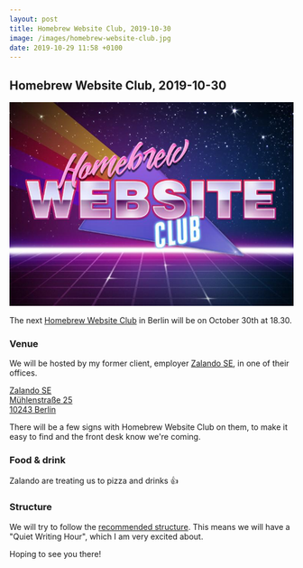 ```yaml
---
layout: post
title: Homebrew Website Club, 2019-10-30
image: /images/homebrew-website-club.jpg
date: 2019-10-29 11:58 +0100
---
```


## Homebrew Website Club, 2019-10-30

![Homebrew Website Club retro graphics image](/images/homebrew-website-club.jpg)

The next [Homebrew Website Club](https://indieweb.org/Homebrew_Website_Club) in Berlin will be on October 30th at 18.30.

### Venue

We will be hosted by my former client, employer [Zalando SE](https://zalando.de), in one of their offices.

[Zalando SE<br/>
Mühlenstraße 25<br/>
10243 Berlin<br/>](https://www.google.com/maps/place/M%C3%BChlenstra%C3%9Fe+25,+10243+Berlin/@52.505676,13.4408892,17.5z/data=!4m5!3m4!1s0x47a84e4f6a2213e3:0xadde84f313f308f9!8m2!3d52.5054036!4d13.4398896)

There will be a few signs with Homebrew Website Club on them, to make it easy to find and the front desk know we're coming.

### Food & drink

Zalando are treating us to pizza and drinks 👍

### Structure

We will try to follow the [recommended structure](https://indieweb.org/Homebrew_Website_Club#structure). This means we will have a "Quiet Writing Hour", which I am very excited about.

Hoping to see you there!
